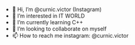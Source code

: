 - 👋 Hi, I’m @curnic.victor (Instagram)
- 👀 I’m interested in IT WORLD
- 🌱 I’m currently learning C++
- 💞️ I’m looking to collaborate on myself
- 📫 How to reach me instagram: @curnic.victor

